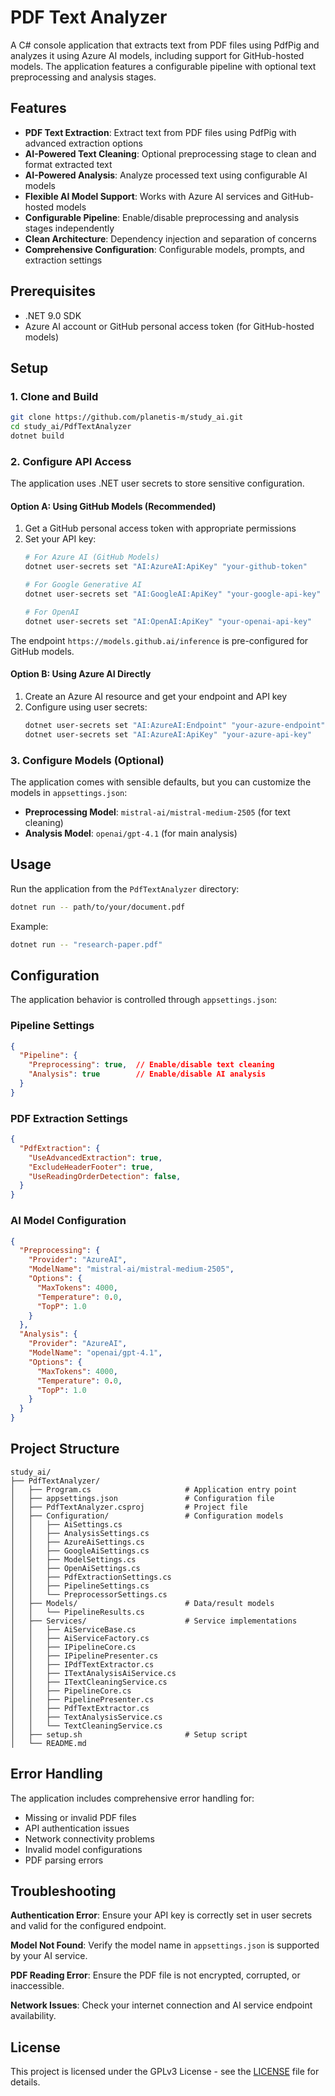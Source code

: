 # PDF Text Analyzer

A C# console application that extracts text from PDF files using PdfPig and analyzes it using Azure AI models, including support for GitHub-hosted models. The application features a configurable pipeline with optional text preprocessing and analysis stages.

## Features

- **PDF Text Extraction**: Extract text from PDF files using PdfPig with advanced extraction options
- **AI-Powered Text Cleaning**: Optional preprocessing stage to clean and format extracted text
- **AI-Powered Analysis**: Analyze processed text using configurable AI models
- **Flexible AI Model Support**: Works with Azure AI services and GitHub-hosted models
- **Configurable Pipeline**: Enable/disable preprocessing and analysis stages independently
- **Clean Architecture**: Dependency injection and separation of concerns
- **Comprehensive Configuration**: Configurable models, prompts, and extraction settings

## Prerequisites

- .NET 9.0 SDK
- Azure AI account or GitHub personal access token (for GitHub-hosted models)

## Setup

### 1. Clone and Build

```bash
git clone https://github.com/planetis-m/study_ai.git
cd study_ai/PdfTextAnalyzer
dotnet build
```

### 2. Configure API Access

The application uses .NET user secrets to store sensitive configuration.

#### Option A: Using GitHub Models (Recommended)

1. Get a GitHub personal access token with appropriate permissions
2. Set your API key:
   ```bash
   # For Azure AI (GitHub Models)
   dotnet user-secrets set "AI:AzureAI:ApiKey" "your-github-token"

   # For Google Generative AI
   dotnet user-secrets set "AI:GoogleAI:ApiKey" "your-google-api-key"

   # For OpenAI
   dotnet user-secrets set "AI:OpenAI:ApiKey" "your-openai-api-key"
   ```

The endpoint `https://models.github.ai/inference` is pre-configured for GitHub models.

#### Option B: Using Azure AI Directly

1. Create an Azure AI resource and get your endpoint and API key
2. Configure using user secrets:
   ```bash
   dotnet user-secrets set "AI:AzureAI:Endpoint" "your-azure-endpoint"
   dotnet user-secrets set "AI:AzureAI:ApiKey" "your-azure-api-key"
   ```

### 3. Configure Models (Optional)

The application comes with sensible defaults, but you can customize the models in `appsettings.json`:

- **Preprocessing Model**: `mistral-ai/mistral-medium-2505` (for text cleaning)
- **Analysis Model**: `openai/gpt-4.1` (for main analysis)

## Usage

Run the application from the `PdfTextAnalyzer` directory:

```bash
dotnet run -- path/to/your/document.pdf
```

Example:

```bash
dotnet run -- "research-paper.pdf"
```

## Configuration

The application behavior is controlled through `appsettings.json`:

### Pipeline Settings

```json
{
  "Pipeline": {
    "Preprocessing": true,  // Enable/disable text cleaning
    "Analysis": true        // Enable/disable AI analysis
  }
}
```

### PDF Extraction Settings

```json
{
  "PdfExtraction": {
    "UseAdvancedExtraction": true,
    "ExcludeHeaderFooter": true,
    "UseReadingOrderDetection": false,
  }
}
```

### AI Model Configuration

```json
{
  "Preprocessing": {
    "Provider": "AzureAI",
    "ModelName": "mistral-ai/mistral-medium-2505",
    "Options": {
      "MaxTokens": 4000,
      "Temperature": 0.0,
      "TopP": 1.0
    }
  },
  "Analysis": {
    "Provider": "AzureAI",
    "ModelName": "openai/gpt-4.1",
    "Options": {
      "MaxTokens": 4000,
      "Temperature": 0.0,
      "TopP": 1.0
    }
  }
}
```

## Project Structure

```
study_ai/
├── PdfTextAnalyzer/
│   ├── Program.cs                     # Application entry point
│   ├── appsettings.json               # Configuration file
│   ├── PdfTextAnalyzer.csproj         # Project file
│   ├── Configuration/                 # Configuration models
│   │   ├── AiSettings.cs
│   │   ├── AnalysisSettings.cs
│   │   ├── AzureAiSettings.cs
│   │   ├── GoogleAiSettings.cs
│   │   ├── ModelSettings.cs
│   │   ├── OpenAiSettings.cs
│   │   ├── PdfExtractionSettings.cs
│   │   ├── PipelineSettings.cs
│   │   └── PreprocessorSettings.cs
│   ├── Models/                        # Data/result models
│   │   └── PipelineResults.cs
│   ├── Services/                      # Service implementations
│   │   ├── AiServiceBase.cs
│   │   ├── AiServiceFactory.cs
│   │   ├── IPipelineCore.cs
│   │   ├── IPipelinePresenter.cs
│   │   ├── IPdfTextExtractor.cs
│   │   ├── ITextAnalysisAiService.cs
│   │   ├── ITextCleaningService.cs
│   │   ├── PipelineCore.cs
│   │   ├── PipelinePresenter.cs
│   │   ├── PdfTextExtractor.cs
│   │   ├── TextAnalysisService.cs
│   │   └── TextCleaningService.cs
│   ├── setup.sh                       # Setup script
│   └── README.md
```

## Error Handling

The application includes comprehensive error handling for:
- Missing or invalid PDF files
- API authentication issues
- Network connectivity problems
- Invalid model configurations
- PDF parsing errors

## Troubleshooting

**Authentication Error**: Ensure your API key is correctly set in user secrets and valid for the configured endpoint.

**Model Not Found**: Verify the model name in `appsettings.json` is supported by your AI service.

**PDF Reading Error**: Ensure the PDF file is not encrypted, corrupted, or inaccessible.

**Network Issues**: Check your internet connection and AI service endpoint availability.

## License

This project is licensed under the GPLv3 License - see the [LICENSE](LICENSE) file for details.
